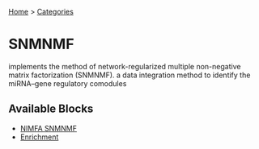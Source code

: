
[Home](../../../index.html) > [Categories](../../index.html)
# SNMNMF

 implements the method of network-regularized multiple non-negative matrix factorization (SNMNMF). a data integration method to identify the miRNA–gene regulatory comodules

## Available Blocks

* [NIMFA SNMNMF](nimfa_snmnmf.html)
* [Enrichment](enrichment.html)

